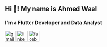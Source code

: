 <h2 align="left">Hi 👋! My name is Ahmed Wael</h2>


<h3 align="left">I'm a Flutter Developer and Data Analyst</h3>



  <a href="ahmedwael99104@gmail.com" target="_blank">
    <img src="https://img.shields.io/static/v1?message=Gmail&logo=gmail&label=&color=D14836&logoColor=white&labelColor=&style=for-the-badge" height="35" alt="gmail logo"  />
  </a>
  <a href="[https://www.linkedin.com/in/ahmed-mostafa-0a3973224/?lipi=urn%3Ali%3Apage%3Ad_flagship3_feed%3BIuTYQS9QQwyK8%2F7CL9XCUQ%3D%3D](https://www.linkedin.com/in/ahmed-wael-4a7172239/)" target="_blank">
    <img src="https://img.shields.io/static/v1?message=LinkedIn&logo=linkedin&label=&color=0077B5&logoColor=white&labelColor=&style=for-the-badge" height="35" alt="linkedin logo"  />
  </a>
  <a href="[https://www.facebook.com/profile.php?id=100009101370608](https://www.facebook.com/profile.php?id=100093376715972)" target="_blank">
    <img src="https://img.shields.io/static/v1?message=Facebook&logo=facebook&label=&color=1877F2&logoColor=white&labelColor=&style=for-the-badge" height="35" alt="facebook logo"  />
  </a>
</di
